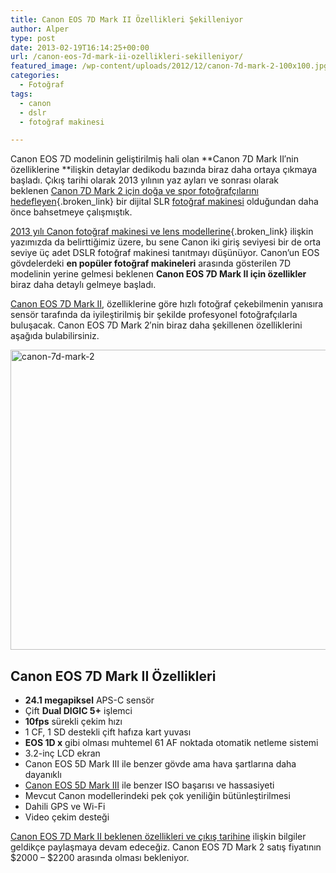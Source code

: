 ```yaml
---
title: Canon EOS 7D Mark II Özellikleri Şekilleniyor
author: Alper
type: post
date: 2013-02-19T16:14:25+00:00
url: /canon-eos-7d-mark-ii-ozellikleri-sekilleniyor/
featured_image: /wp-content/uploads/2012/12/canon-7d-mark-2-100x100.jpg
categories:
  - Fotoğraf
tags:
  - canon
  - dslr
  - fotoğraf makinesi

---
```

Canon EOS 7D modelinin geliştirilmiş hali olan **Canon 7D Mark II′nin özelliklerine **ilişkin detaylar dedikodu bazında biraz daha ortaya çıkmaya başladı. Çıkış tarihi olarak 2013 yılının yaz ayları ve sonrası olarak beklenen [Canon 7D Mark 2 için doğa ve spor fotoğrafçılarını hedefleyen][1]{.broken_link} bir dijital SLR [fotoğraf makinesi][2] olduğundan daha önce bahsetmeye çalışmıştık.

[2013 yılı Canon fotoğraf makinesi ve lens modellerine][3]{.broken_link} ilişkin yazımızda da belirttiğimiz üzere, bu sene Canon iki giriş seviyesi bir de orta seviye üç adet DSLR fotoğraf makinesi tanıtmayı düşünüyor. Canon’un EOS gövdelerdeki **en popüler fotoğraf makineleri** arasında gösterilen 7D modelinin yerine gelmesi beklenen **Canon EOS 7D Mark II için özellikler** biraz daha detaylı gelmeye başladı.

[Canon EOS 7D Mark II][4], özelliklerine göre hızlı fotoğraf çekebilmenin yanısıra sensör tarafında da iyileştirilmiş bir şekilde profesyonel fotoğrafçılarla buluşacak. Canon EOS 7D Mark 2′nin biraz daha şekillenen özelliklerini aşağıda bulabilirsiniz.

<img class="aligncenter size-full wp-image-9552" alt="canon-7d-mark-2" src="https://www.murekkep.org/wp-content/uploads/2012/12/canon-7d-mark-2.jpg" width="620" height="480" srcset="https://www.murekkep.org/wp-content/uploads/2012/12/canon-7d-mark-2.jpg 620w, https://www.murekkep.org/wp-content/uploads/2012/12/canon-7d-mark-2-400x309.jpg 400w, https://www.murekkep.org/wp-content/uploads/2012/12/canon-7d-mark-2-50x38.jpg 50w, https://www.murekkep.org/wp-content/uploads/2012/12/canon-7d-mark-2-125x96.jpg 125w, https://www.murekkep.org/wp-content/uploads/2012/12/canon-7d-mark-2-258x200.jpg 258w, https://www.murekkep.org/wp-content/uploads/2012/12/canon-7d-mark-2-393x305.jpg 393w" sizes="(max-width: 620px) 100vw, 620px" /> 

## Canon EOS 7D Mark II Özellikleri

  * **24.1 megapiksel** APS-C sensör
  * Çift **Dual DIGIC 5+** işlemci
  * **10fps** sürekli çekim hızı
  * 1 CF, 1 SD destekli çift hafıza kart yuvası
  * **EOS 1D x** gibi olması muhtemel 61 AF noktada otomatik netleme sistemi
  * 3.2-inç LCD ekran
  * Canon EOS 5D Mark III ile benzer gövde ama hava şartlarına daha dayanıklı
  * [Canon EOS 5D Mark III][5] ile benzer ISO başarısı ve hassasiyeti
  * Mevcut Canon modellerindeki pek çok yeniliğin bütünleştirilmesi
  * Dahili GPS ve Wi-Fi
  * Video çekim desteği

<div>
  <a title="canon eos 7d mark ii beklenen özellikleri ve çıkış tarihi" href="https://www.murekkep.org/canon-eos-7d-mark-ii-beklenen-ozellikleri-ve-cikis-tarihi-10245" class="broken_link">Canon EOS 7D Mark II beklenen özellikleri ve çıkış tarihine</a> ilişkin bilgiler geldikçe paylaşmaya devam edeceğiz. Canon EOS 7D Mark 2 satış fiyatının $2000 &#8211; $2200 arasında olması bekleniyor.
</div>

 [1]: https://www.murekkep.org/canon-7d-mark-2-ozellikleri-doga-ve-spor-fotografcilarini-hedefliyor-9551 "Canon 7D Mark 2 Fotoğraf"
 [2]: https://www.murekkep.org/kamera "fotoğraf makinesi"
 [3]: https://www.murekkep.org/2013-yili-canon-fotograf-makinesi-ve-lens-modelleri-11338 "2013 yılı canon fotoğraf makinesi ve lensler"
 [4]: https://www.murekkep.org/kamera/canon/eos-7d-mark-ii "canon eos 7d mark ii"
 [5]: https://www.murekkep.org/kamera/canon/eos-5d-mark-iii "canon eos 5d mark iii"